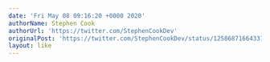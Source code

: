 ```yaml
---
date: 'Fri May 08 09:16:20 +0000 2020'
authorName: Stephen Cook
authorUrl: 'https://twitter.com/StephenCookDev'
originalPost: 'https://twitter.com/StephenCookDev/status/1258687166433165314'
layout: like
---
```

